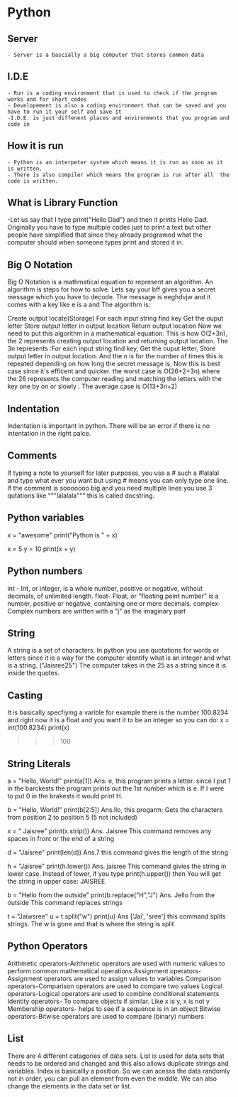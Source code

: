 # Python 
## Server 
    - Server is a bascially a big computer that stores common data 
## I.D.E
    - Run is a coding environment that is used to check if the program works and for short codes 
    - Developement is also a coding environment that can be saved and you have to run it your self and save it
    -I.D.E. is just diffenent places and environments that you program and code in
## How it is run
    - Python is an interpeter system which means it is run as soon as it is written.
    - There is also compiler which means the program is run after all  the code is written.
## What is Library Function
   -Let us say that I type print("Hello Dad") and then it prints Hello Dad. Originally you have to type multiple codes just to print a text but other people have simplified that since they already programed what the computer should when someone types print and stored it in.
## Big O Notation
   Big O Notation is a mathmatical equation to represent an algorithm. An algorithm is steps for how to solve. Lets say your bff gives you a secret message which you have to decode. The message is eeghdvjw and it comes with a key like e is a and 
   The algorithm is:
   
   Create output locate(Storage)
   For each input string find key
         Get the ouput letter
         Store output letter in output location
   Return output location 
Now we need to put this algorithm in a mathematical equation.  This is how O(2+3n), the 2 represents creating output location and returning output location. The 3n represents :For each input string find key, Get the ouput letter, Store output letter in output location. And the n is for the number of times this is repeated depending on how long the secret message is. Now this is best case since it's efficent and quicker. the worst case is O(26+2+3n) where the 26 represents the computer reading and matching the letters with the key one by on or slowly . The average case is O(13+3n+2)
## Indentation
Indentation is important in python. There will be an error if there is no intentation in the right palce.
## Comments
If typing a note to yourself for later purposes, you use a # such a #lalalal and type what ever you want but using # means you can only type one line. If the comment is sooooooo big and you need multiple lines you use 3 qutations like """lalalala""" this is called docstring.
## Python variables
x = "awesome"
print("Python is " + x)

x = 5
y = 10
print(x + y)

## Python numbers
int - Int, or integer, is a whole number, positive or negative, without decimals, of unlimited length.
float- Float, or "floating point number" is a number, positive or negative, containing one or more decimals.
complex- Complex numbers are written with a "j" as the imaginary part
## String
A string is a set of characters. In python you use quotations for words or letters since it is a way for the computer identify what is an integer and what is a string. ("Jaisree25") The computer takes in the 25 as a string since it is inside the quotes.
## Casting
It is basically specfiying a varible for example there is the number 100.8234 and right now it is a float and you want it to be an integer so you can do:
x = int(100.8234)
print(x)
>>> 100 
## String Literals
a = "Hello, World!"
print(a[1])
Ans: e, this program prints a letter. since I put 1 in the barckests the program prints out the 1st number which is e. If I were to put 0 in the brakests it would print H.

b = "Hello, World!"
print(b[2:5])
Ans.llo, this progarm: Gets the characters from position 2 to position 5 (5 not included)

x = "    Jaisree"
print(x.strip())
Ans. Jaisree
This command removes any spaces in front or the end of a string

d = "Jaisree"
print(len(d))
Ans.7
this command gives the length of the string

h = "Jaisree"
print(h.lower())
Ans. jaisree
This command givies the  string in lower case. Instead of lower, if you type print(h.upper()) then You will get the string in upper case: JAISREE

b =  "Hello from the outside"
print(b.replace("H","J")
Ans. Jello from the outside
This command replaces strings

t = "Jaiwsree"
u = t.split("w")
print(u)
Ans ['Jai', 'sree']
this command splits strings. The w is gone and that is where the string is split

## Python Operators
Arithmetic operators-Arithmetic operators are used with numeric values to perform common mathematical operations
Assignment operators-Assignment operators are used to assign values to variables
Comparison operators-Comparison operators are used to compare two values
Logical operators-Logical operators are used to combine conditional statements
Identity operators- To compare objects if similar. Like x is y, x is not y
Membership operators- helps to see if a sequence is in an object
Bitwise operators-Bitwise operators are used to compare (binary) numbers

## List
There are 4 different catagories of data sets. List is used for data sets that needs to be ordered and changed and this also allows duplicate strings and variables. Index is basicallly a position. So we can acesss the data randomly not in order, you can pull an element from even the middle. We can also change the elements in the data set or list.
